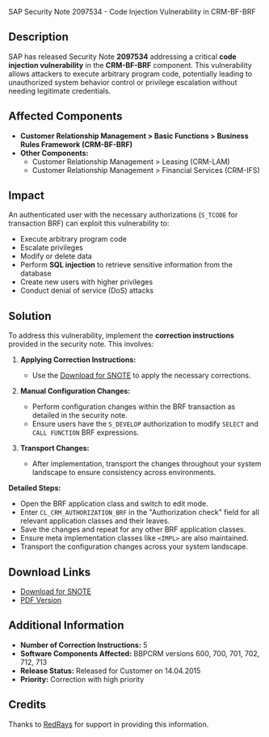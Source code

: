 SAP Security Note 2097534 - Code Injection Vulnerability in CRM-BF-BRF

## Description

SAP has released Security Note **2097534** addressing a critical **code injection vulnerability** in the **CRM-BF-BRF** component. This vulnerability allows attackers to execute arbitrary program code, potentially leading to unauthorized system behavior control or privilege escalation without needing legitimate credentials.

## Affected Components

- **Customer Relationship Management > Basic Functions > Business Rules Framework (CRM-BF-BRF)**
- **Other Components:**
  - Customer Relationship Management > Leasing (CRM-LAM)
  - Customer Relationship Management > Financial Services (CRM-IFS)

## Impact

An authenticated user with the necessary authorizations (`S_TCODE` for transaction BRF) can exploit this vulnerability to:

- Execute arbitrary program code
- Escalate privileges
- Modify or delete data
- Perform **SQL injection** to retrieve sensitive information from the database
- Create new users with higher privileges
- Conduct denial of service (DoS) attacks

## Solution

To address this vulnerability, implement the **correction instructions** provided in the security note. This involves:

1. **Applying Correction Instructions:**
   - Use the [Download for SNOTE](https://notesdownloads.sap.com/note/0040000012460872017) to apply the necessary corrections.

2. **Manual Configuration Changes:**
   - Perform configuration changes within the BRF transaction as detailed in the security note.
   - Ensure users have the `S_DEVELOP` authorization to modify `SELECT` and `CALL FUNCTION` BRF expressions.

3. **Transport Changes:**
   - After implementation, transport the changes throughout your system landscape to ensure consistency across environments.

**Detailed Steps:**

- Open the BRF application class and switch to edit mode.
- Enter `CL_CRM_AUTHORIZATION_BRF` in the "Authorization check" field for all relevant application classes and their leaves.
- Save the changes and repeat for any other BRF application classes.
- Ensure meta implementation classes like `<IMPL>` are also maintained.
- Transport the configuration changes across your system landscape.

## Download Links

- [Download for SNOTE](https://notesdownloads.sap.com/note/0040000012460872017)
- [PDF Version](https://userapps.support.sap.com/sap/support/sfm/notes/print/0002097534?language=en-US&token=8FCE82E65BB79CFB1144B54A867629C0)

## Additional Information

- **Number of Correction Instructions:** 5
- **Software Components Affected:** BBPCRM versions 600, 700, 701, 702, 712, 713
- **Release Status:** Released for Customer on 14.04.2015
- **Priority:** Correction with high priority

## Credits

Thanks to [RedRays](https://redrays.io) for support in providing this information.